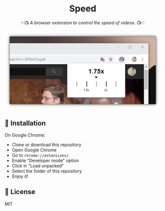 <div align="center">
  <h1>Speed</h1>
  <p>✨📺 <i>A browser extension to control the speed of videos.</i> 📺✨</p>
  <img alt="Screenshot" src="./screenshot.png">
</div>

## 🎉 Installation

On Google Chrome:

- Clone or download this repository
- Open Google Chrome
- Go to `chrome://extensions/`
- Enable "Developer mode" option
- Click in "Load unpacked"
- Select the folder of this repository
- Enjoy it!

## 📃 License

MIT
